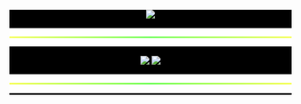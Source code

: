 <div style="background-color:black;">

<p align="center">
  <img src="https://readme-typing-svg.herokuapp.com?font=Press+Start+2P&size=16&duration=3000&pause=1200&color=39FF14&center=true&vCenter=true&width=1000&lines=Go+for+it+now.+The+future+is+promised+to+no+one.;Believe+you+can+and+you're+halfway+there."/>
</p>

<p align="center">
  <img src="./assets/cyberpunk-divider.svg" width="620"/>
</p>

<p align="center">
  <img src="https://github-readme-stats.vercel.app/api?username=sun8&show_icons=true&bg_color=0d1117&title_color=39FF14&text_color=dbdbdb&icon_color=F7FF15&hide_border=true" height="160"/>
  <img src="https://github-readme-streak-stats.herokuapp.com/?user=sun8&theme=github-dark&background=0D1117&ring=39FF14&fire=3FFFD0&currStreakNum=FFFFFF&sideNums=FFFFFF&hide_border=true" height="160"/>
</p>

<p align="center">
  <img src="./assets/cyberpunk-divider.svg" width="620"/>
</p>

</div>

